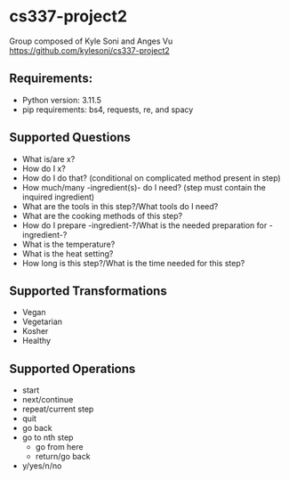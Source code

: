 # cs337-project2

Group composed of Kyle Soni and Anges Vu
https://github.com/kylesoni/cs337-project2

## Requirements:
- Python version: 3.11.5
- pip requirements: bs4, requests, re, and spacy

## Supported Questions
- What is/are x?
- How do I x?
- How do I do that? (conditional on complicated method present in step)
- How much/many -ingredient(s)- do I need? (step must contain the inquired ingredient)
- What are the tools in this step?/What tools do I need?
- What are the cooking methods of this step?
- How do I prepare -ingredient-?/What is the needed preparation for -ingredient-?
- What is the temperature?
- What is the heat setting?
- How long is this step?/What is the time needed for this step?

## Supported Transformations
- Vegan
- Vegetarian
- Kosher
- Healthy

## Supported Operations
- start
- next/continue
- repeat/current step
- quit
- go back
- go to nth step
    - go from here
    - return/go back
- y/yes/n/no
